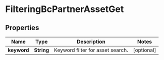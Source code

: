 # FilteringBcPartnerAssetGet

## Properties
Name | Type | Description | Notes
------------ | ------------- | ------------- | -------------
**keyword** | **String** | Keyword filter for asset search. |  [optional]
